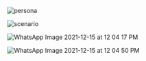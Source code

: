 
![persona](https://user-images.githubusercontent.com/53654229/146162205-f7b07ff0-1270-4409-9554-d6a97d48d7df.jpeg)


![scenario](https://user-images.githubusercontent.com/53654229/146162256-d57ffac6-50f2-4abf-95b1-674a23b72964.jpeg)


![WhatsApp Image 2021-12-15 at 12 04 17 PM](https://user-images.githubusercontent.com/66063454/146162817-e04b143b-3c02-4281-b027-04ff04dd3952.jpeg)


![WhatsApp Image 2021-12-15 at 12 04 50 PM](https://user-images.githubusercontent.com/66063454/146162840-826f8322-ed3b-471e-8093-b4e04d2c4cba.jpeg)

